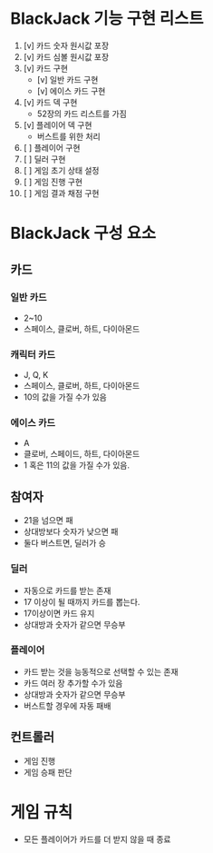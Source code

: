 # BlackJack 기능 구현 리스트
1. [v] 카드 숫자 원시값 포장
2. [v] 카드 심볼 원시값 포장
3. [v] 카드 구현
    - [v] 일반 카드 구현
    - [v] 에이스 카드 구현
4. [v] 카드 덱 구현
    - 52장의 카드 리스트를 가짐
5. [v] 플레이어 덱 구현
    - 버스트를 위한 처리
6. [ ] 플레이어 구현
7. [ ] 딜러 구현
8. [ ] 게임 초기 상태 설정
9. [ ] 게임 진행 구현
10. [ ] 게임 결과 채점 구현
 

# BlackJack 구성 요소
## 카드
### 일반 카드 
- 2~10
- 스페이스, 클로버, 하트, 다이아몬드 
### 캐릭터 카드
- J, Q, K
- 스페이스, 클로버, 하트, 다이아몬드 
- 10의 값을 가질 수가 있음 

### 에이스 카드 
- A 
- 클로버, 스페이드, 하트, 다이아몬드
- 1 혹은 11의 값을 가질 수가 있음. 

## 참여자
- 21을 넘으면 패
- 상대방보다 숫자가 낮으면 패
- 둘다 버스트면, 딜러가 승 

### 딜러
- 자동으로 카드를 받는 존재
- 17 이상이 될 때까지 카드를 뽑는다.
- 17이상이면 카드 유지
- 상대방과 숫자가 같으면 무승부 

### 플레이어
- 카드 받는 것을 능동적으로 선택할 수 있는 존재 
- 카드 여러 장 추가할 수가 있음
- 상대방과 숫자가 같으면 무승부 
- 버스트할 경우에 자동 패배 

## 컨트롤러 
- 게임 진행 
- 게임 승패 판단

# 게임 규칙
- 모든 플레이어가 카드를 더 받지 않을 때 종료